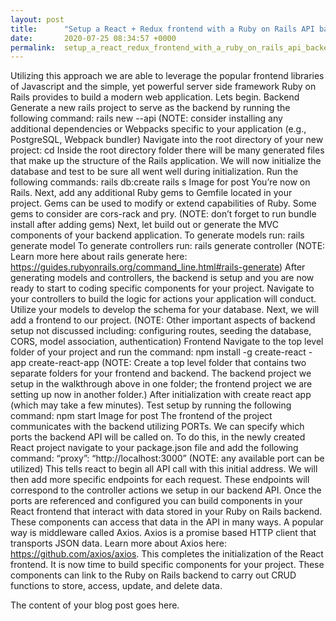 ```yaml
---
layout: post
title:      "Setup a React + Redux frontend with a Ruby on Rails API backend"
date:       2020-07-25 08:34:57 +0000
permalink:  setup_a_react_redux_frontend_with_a_ruby_on_rails_api_backend
---
```


Utilizing this approach we are able to leverage the popular frontend libraries of Javascript and the simple, yet powerful server side framework Ruby on Rails provides to build a modern web application. Lets begin.
Backend
Generate a new rails project to serve as the backend by running the following command:
rails new <project name> --api
(NOTE: consider installing any additional dependencies or Webpacks specific to your application (e.g., PostgreSQL, Webpack bundler)
Navigate into the root directory of your new project:
cd <project name>
Inside the root directory folder there will be many generated files that make up the structure of the Rails application. We will now initialize the database and test to be sure all went well during initialization. Run the following commands:
rails db:create
rails s
Image for post
You’re now on Rails.
Next, add any additional Ruby gems to Gemfile located in your project. Gems can be used to modify or extend capabilities of Ruby. Some gems to consider are cors-rack and pry.
(NOTE: don’t forget to run bundle install after adding gems)
Next, let build out or generate the MVC components of your backend application.
To generate models run: rails generate model <model name>
To generate controllers run: rails generate controller <Controller name>
(NOTE: Learn more here about rails generate here: https://guides.rubyonrails.org/command_line.html#rails-generate)
After generating models and controllers, the backend is setup and you are now ready to start to coding specific components for your project. Navigate to your controllers to build the logic for actions your application will conduct. Utilize your models to develop the schema for your database. Next, we will add a frontend to our project.
(NOTE: Other important aspects of backend setup not discussed including: configuring routes, seeding the database, CORS, model association, authentication)
Frontend
Navigate to the top level folder of your project and run the command:
npm install -g create-react -app
create-react-app <project name>
(NOTE: Create a top level folder that contains two separate folders for your frontend and backend. The backend project we setup in the walkthrough above in one folder; the frontend project we are setting up now in another folder.)
After initialization with create react app (which may take a few minutes). Test setup by running the following command:
npm start
Image for post
The frontend of the project communicates with the backend utilizing PORTs. We can specify which ports the backend API will be called on. To do this, in the newly created React project navigate to your package.json file and add the following command:
“proxy”: “http://localhost:3000”
(NOTE: any available port can be utilized)
This tells react to begin all API call with this initial address. We will then add more specific endpoints for each request. These endpoints will correspond to the controller actions we setup in our backend API.
Once the ports are referenced and configured you can build components in your React frontend that interact with data stored in your Ruby on Rails backend. These components can access that data in the API in many ways. A popular way is middleware called Axios. Axios is a promise based HTTP client that transports JSON data. Learn more about Axios here: https://github.com/axios/axios.
This completes the initialization of the React frontend. It is now time to build specific components for your project. These components can link to the Ruby on Rails backend to carry out CRUD functions to store, access, update, and delete data.


The content of your blog post goes here.
